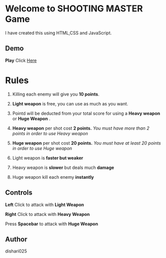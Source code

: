 ﻿# Welcome to SHOOTING MASTER Game
I have created this using HTML,CSS and JavaScript.
## Demo 


**Play** Click [Here](https://msdiansh.github.io/game-shooting/)



# Rules

 1. Killing each enemy will give you **10 points**.
 2. **Light weapon** is free, you can use as much as you want.
 3. Pointd will be deducted from your total score for using a **Heavy weapon** or **Huge Weapon** .
 4. **Heavy weapon** per shot cost **2 points.** *You must have more than 2 points in order to use Heavy weapon*
 5. **Huge weapon** per shot cost **20 points.** *You must have at least 20 points in order to use Huge weapon*

 6. Light weapon is **faster but weaker** 
 7. Heavy weapon is **slower** but deals much **damage**
 8. Huge weapon kill each enemy **instantly** 

## Controls

**Left** Click to attack with **Light Weapon** 

**Right** Click to attack with **Heavy Weapon**


Press **Spacebar** to attack with **Huge Weapon**


## Author

dishari025
